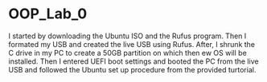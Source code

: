# OOP_Lab_0
I started by downloading the Ubuntu ISO and the Rufus program. Then I formated my USB and created the live USB using Rufus. After, I shrunk the C drive in my PC
to create a 50GB partition on which then ew OS will be installed. Then I entered UEFI boot settings and booted the PC from the live USB and followed the Ubuntu 
set up procedure from the provided turtorial.
